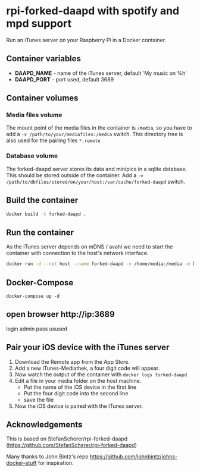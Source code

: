 # rpi-forked-daapd with spotify and mpd support

Run an iTunes server on your Raspberry Pi in a Docker container.

## Container variables

* **DAAPD_NAME** - name of the iTunes server, default 'My music on %h'
* **DAAPD_PORT** - port used, default 3689

## Container volumes

### Media files volume

The mount point of the media files in the container is `/media`, so you have to add a `-v /path/to/your/mediafiles:/media` switch.
This directory tree is also used for the pairing files `*.remote`

### Database volume

The forked-daapd server stores its data and minipics in a sqlite database. This should be stored outside of the container. Add a
`-v /path/to/dbfiles/stored/on/your/host:/var/cache/forked-daapd` switch.

## Build the container

```bash
docker build -t forked-daapd .
```

## Run the container

As the iTunes server depends on mDNS / avahi we need to start the container with connection to the host's network interface.

```bash
docker run -d --net host --name forked-daapd -v /home/media:/media -e DAAPD_NAME=Dockerized -v /home/localdb:/var/cache/forked-daapd forked-daapd
```

## Docker-Compose

```
docker-compose up -d 
```

## open browser http://ip:3689

login admin
pass  usused


## Pair your iOS device with the iTunes server

1. Download the Remote app from the App Store.
2. Add a new iTunes-Mediathek, a four digit code will appear.
3. Now watch the output of the container with `docker logs forked-daapd`
4. Edit a file in your media folder on the host machine.
   * Put the name of the iOS device in the first line
   * Put the four digit code into the second line
   * save the file
5. Now the iOS device is paired with the iTunes server.

## Acknowledgements
This is based on StefanScherer/rpi-forked-daapd (https://github.com/StefanScherer/rpi-forked-daapd)

Many thanks to John Bintz's repo https://github.com/johnbintz/johns-docker-stuff for inspiration.

